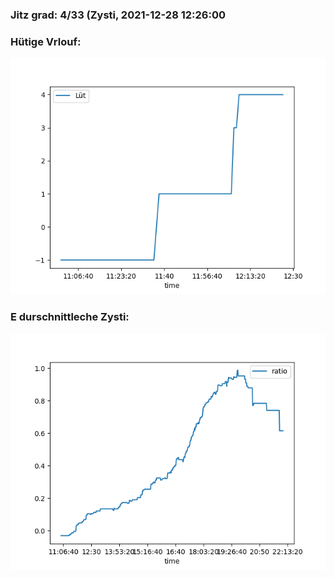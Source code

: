 ### Jitz grad: 4/33 (Zysti, 2021-12-28 12:26:00

### Hütige Vrlouf:
![Graph](Today.png)

### E durschnittleche Zysti:
![Graph](Zysti.png)